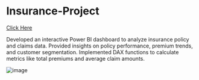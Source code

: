 # Insurance-Project

[Click Here](https://app.powerbi.com/view?r=eyJrIjoiZmJiYTI0ZDktMzRlZi00NjRlLTgzZTQtYmRlMjk1MTI5YTA1IiwidCI6IjRhMDA5MjIzLTZmMDMtNDY2NS1hNDlmLTFlNGIxZTQyMDBkOSJ9)

Developed an interactive Power BI dashboard to analyze insurance policy and claims data. Provided insights on policy performance, premium trends, and customer segmentation. Implemented DAX functions to calculate metrics like total premiums and average claim amounts.

![image](https://github.com/user-attachments/assets/6dd5ac3e-0e40-41c0-887e-f717de9af6ab)
